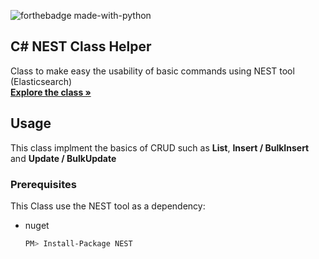 ![forthebadge made-with-python](https://camo.githubusercontent.com/256f498d9e3128b19f8cb5558884749179db9118aaa6e31d3f7c5da34edf5c8c/68747470733a2f2f696d672e736869656c64732e696f2f62616467652f632532332532302d2532333233393132302e7376673f267374796c653d666f722d7468652d6261646765266c6f676f3d632d7368617270266c6f676f436f6c6f723d7768697465)


<p align="center">
  
  <h2 align="left">C# NEST Class Helper</h3>

  <p align="left">
    Class to make easy the usability of basic commands using NEST tool (Elasticsearch)
    <br />
    <a href="https://github.com/lortteron/C_SHARP_ELK_NEST_CLASS_MANAGER/blob/master/ElkManager.cs"><strong>Explore the class »</strong></a>
    <br />
  </p>
</p>


## Usage

This class implment the basics of CRUD such as **List**, **Insert / BulkInsert** and **Update / BulkUpdate**

### Prerequisites

This Class use the NEST tool as a dependency:
* nuget
  ```sh
  PM> Install-Package NEST
